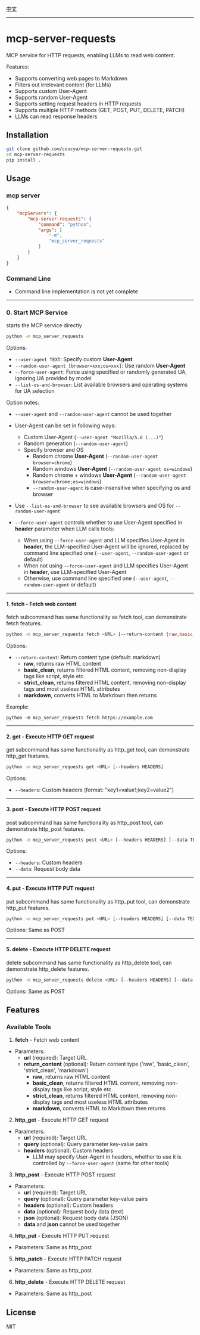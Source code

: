 
[中文](README-zh.md)

---

# mcp-server-requests

MCP service for HTTP requests, enabling LLMs to read web content.

Features:
- Supports converting web pages to Markdown
- Filters out irrelevant content (for LLMs)
- Supports custom User-Agent
- Supports random User-Agent
- Supports setting request headers in HTTP requests
- Supports multiple HTTP methods (GET, POST, PUT, DELETE, PATCH)
- LLMs can read response headers

## Installation

```bash
git clone github.com/coucya/mcp-server-requests.git
cd mcp-server-requests
pip install .
```

## Usage

### mcp server

```json
{
    "mcpServers": {
        "mcp-server-requests": {
            "command": "python",
            "args": [
                "-m",
                "mcp_server_requests"
            ]
        }
    }
}
```

### Command Line

- Command line implementation is not yet complete

---

### 0. **Start MCP Service**

starts the MCP service directly

```bash
python -m mcp_server_requests
```

Options:
- `--user-agent TEXT`: Specify custom **User-Agent**
- `--random-user-agent [browser=xxx;os=xxx]`: Use random **User-Agent**
- `--force-user-agent`: Force using specified or randomly generated UA, ignoring UA provided by model
- `--list-os-and-browser`: List available browsers and operating systems for UA selection

Option notes:
- `--user-agent` and `--random-user-agent` cannot be used together
- User-Agent can be set in following ways:
  - Custom User-Agent (`--user-agent "Mozilla/5.0 (...)"`)
  - Random generation (`--random-user-agent`)
  - Specify browser and OS
    - Random chrome **User-Agent** (`--random-user-agent browser=chrome`)
    - Random windows **User-Agent** (`--random-user-agent os=windows`)
    - Random chrome + windows **User-Agent** (`--random-user-agent browser=chrome;os=windows`)
    - `--random-user-agent` is case-insensitive when specifying os and browser

- Use `--list-os-and-browser` to see available browsers and OS for `--random-user-agent`

- `--force-user-agent` controls whether to use User-Agent specified in **header** parameter when LLM calls tools:
  - When using `--force-user-agent` and LLM specifies User-Agent in **header**, 
    the LLM-specified User-Agent will be ignored, replaced by command line specified one (`--user-agent`, `--random-user-agent` or default)
  - When not using `--force-user-agent` and LLM specifies User-Agent in **header**,
    use LLM-specified User-Agent
  - Otherwise, use command line specified one (`--user-agent`, `--random-user-agent` or default)

---

#### 1. **fetch - Fetch web content**
fetch subcommand has same functionality as fetch tool, can demonstrate fetch features.

```bash
python -m mcp_server_requests fetch <URL> [--return-content {raw,basic_clean,strict_clean,markdown}]
```

Options:
- `--return-content`: Return content type (default: markdown)
  - **raw**, returns raw HTML content
  - **basic_clean**, returns filtered HTML content, removing non-display tags like script, style etc.
  - **strict_clean**, returns filtered HTML content, removing non-display tags and most useless HTML attributes
  - **markdown**, converts HTML to Markdown then returns

Example:
```
python -m mcp_server_requests fetch https://example.com
```

---

#### 2. **get - Execute HTTP GET request**
get subcommand has same functionality as http_get tool, can demonstrate http_get features.

```bash
python -m mcp_server_requests get <URL> [--headers HEADERS]
```

Options:
- `--headers`: Custom headers (format: "key1=value1;key2=value2")

---

#### 3. **post - Execute HTTP POST request**
post subcommand has same functionality as http_post tool, can demonstrate http_post features.

```bash
python -m mcp_server_requests post <URL> [--headers HEADERS] [--data TEXT]
```

Options:
- `--headers`: Custom headers
- `--data`: Request body data

---

#### 4. **put - Execute HTTP PUT request**
put subcommand has same functionality as http_put tool, can demonstrate http_put features.

```bash
python -m mcp_server_requests put <URL> [--headers HEADERS] [--data TEXT]
```

Options: Same as POST

---

#### 5. **delete - Execute HTTP DELETE request**
delete subcommand has same functionality as http_delete tool, can demonstrate http_delete features.

```bash
python -m mcp_server_requests delete <URL> [--headers HEADERS] [--data TEXT]
```

Options: Same as POST

## Features

### Available Tools

1. **fetch** - Fetch web content
  - Parameters:
    - **url** (required): Target URL
    - **return_content** (optional): Return content type ('raw', 'basic_clean', 'strict_clean', 'markdown')
      - **raw**, returns raw HTML content
      - **basic_clean**, returns filtered HTML content, removing non-display tags like script, style etc.
      - **strict_clean**, returns filtered HTML content, removing non-display tags and most useless HTML attributes
      - **markdown**, converts HTML to Markdown then returns

2. **http_get** - Execute HTTP GET request
  - Parameters:
    - **url** (required): Target URL
    - **query** (optional): Query parameter key-value pairs
    - **headers** (optional): Custom headers
      - LLM may specify User-Agent in headers, whether to use it is controlled by `--force-user-agent` (same for other tools)

3. **http_post** - Execute HTTP POST request
  - Parameters:
    - **url** (required): Target URL
    - **query** (optional): Query parameter key-value pairs
    - **headers** (optional): Custom headers
    - **data** (optional): Request body data (text)
    - **json** (optional): Request body data (JSON)
    - **data** and **json** cannot be used together

4. **http_put** - Execute HTTP PUT request
  - Parameters: Same as http_post

5. **http_patch** - Execute HTTP PATCH request
  - Parameters: Same as http_post

6. **http_delete** - Execute HTTP DELETE request
  - Parameters: Same as http_post

## License
MIT